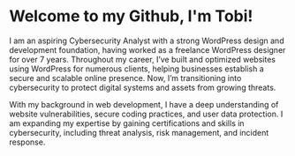 # Welcome to my Github, I'm Tobi!
I am an aspiring Cybersecurity Analyst with a strong WordPress design and development foundation, having worked as a freelance WordPress designer for over 7 years. Throughout my career, I’ve built and optimized websites using WordPress for numerous clients, helping businesses establish a secure and scalable online presence. Now, I’m transitioning into cybersecurity to protect digital systems and assets from growing threats.

With my background in web development, I have a deep understanding of website vulnerabilities, secure coding practices, and user data protection. I am expanding my expertise by gaining certifications and skills in cybersecurity, including threat analysis, risk management, and incident response.
